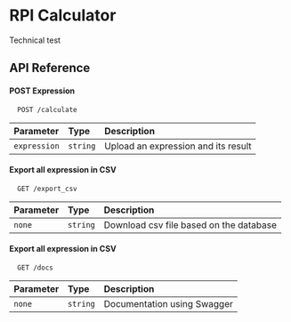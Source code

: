 
# RPI Calculator

Technical test

## API Reference

#### POST Expression 

```http
  POST /calculate
```

| Parameter | Type     | Description                |
| :-------- | :------- | :------------------------- |
| `expression` | `string` | Upload an expression and its result |

#### Export all expression in CSV
```http
  GET /export_csv
```

| Parameter | Type     | Description                |
| :-------- | :------- | :------------------------- |
| `none` | `string` | Download csv file based on the database|


#### Export all expression in CSV
```http
  GET /docs
```

| Parameter | Type     | Description                |
| :-------- | :------- | :------------------------- |
| `none` | `string` | Documentation using Swagger|
